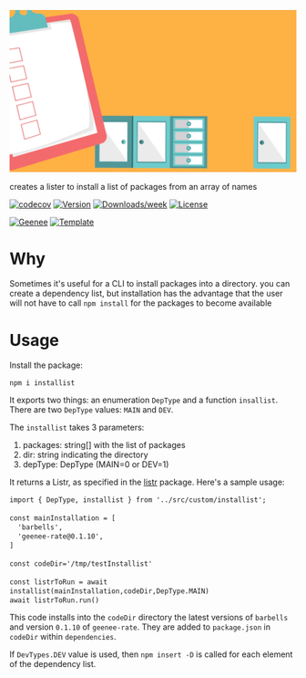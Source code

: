 
[//]: # ( ns__file unit: standard, comp: README.md )

[//]: # ( ns__custom_start beginning )

[//]: # ( ns__custom_end beginning )

[//]: # ( ns__start_section intro )

[//]: # ( ns__custom_start description )

![](images/installist.gif)

creates a lister to install a list of packages from an array of names

[//]: # ( ns__custom_end description )

[//]: # ( ns__custom_start afterDescription )

[//]: # ( ns__custom_end afterDescription )

[//]: # ( ns__custom_start badges )

[//]: # ( ns__start_section usageSection )

[![codecov](https://codecov.io/gh/YizYah/installist/branch/main/graph/badge.svg?token=019QO4XK1Z)](https://codecov.io/gh/YizYah/installist)
[![Version](https://img.shields.io/npm/v/installist.svg)](https://npmjs.org/package/installist)
[![Downloads/week](https://img.shields.io/npm/dw/installist.svg)](https://npmjs.org/package/installist)
[![License](https://img.shields.io/npm/l/installist.svg)](https://github.com/YizYah/installist/blob/master/package.json)


[![Geenee](https://img.shields.io/badge/maintained%20by-geenee-brightgreen)](https://npmjs.org/package/geenee)
[![Template](https://img.shields.io/badge/template-ts--packrat-blue)](https://npmjs.org/package/ts-packrat)

[//]: # ( ns__custom_end badges )

[//]: # ( ns__end_section intro )


[//]: # ( ns__start_section api )


[//]: # ( ns__custom_start APIIntro )

# Why
Sometimes it's useful for a CLI to install packages into a directory.  you can create a dependency list, but installation has the advantage that the user will not have to call `npm install` for the packages to become available

# Usage
Install the package:
```
npm i installist
```
It exports two things: an enumeration `DepType` and a function `insallist`.  There are two `DepType` values: `MAIN` and `DEV`.  

The `installist` takes 3 parameters:
1. packages: string[] with the list of packages
2. dir: string indicating the directory
3. depType: DepType (MAIN=0 or DEV=1)

It returns a Listr, as specified in the [listr](https://www.npmjs.com/package/listr) package.  Here's a sample usage:
```
import { DepType, installist } from '../src/custom/installist';

const mainInstallation = [
  'barbells',
  'geenee-rate@0.1.10',
]

const codeDir='/tmp/testInstallist'

const listrToRun = await installist(mainInstallation,codeDir,DepType.MAIN)
await listrToRun.run()
```
This code installs into the `codeDir` directory the latest versions of `barbells` and version `0.1.10` of `geenee-rate`.  They are added to `package.json` in `codeDir` within `dependencies`.  

If `DevTypes.DEV` value is used, then `npm insert -D` is called for each element of the dependency list.


[//]: # ( ns__custom_end APIIntro )


[//]: # ( ns__custom_start constantsIntro )
[//]: # ( ns__custom_end constantsIntro )



[//]: # ( ns__start_section types )


[//]: # ( ns__end_section types )


[//]: # ( ns__end_section api )

